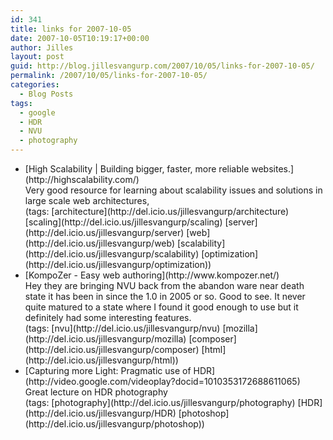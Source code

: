 ```yaml
---
id: 341
title: links for 2007-10-05
date: 2007-10-05T10:19:17+00:00
author: Jilles
layout: post
guid: http://blog.jillesvangurp.com/2007/10/05/links-for-2007-10-05/
permalink: /2007/10/05/links-for-2007-10-05/
categories:
  - Blog Posts
tags:
  - google
  - HDR
  - NVU
  - photography
---
```

<ul class="delicious">
	<li>
		<div class="delicious-link">[High Scalability | Building bigger, faster, more reliable websites.](http://highscalability.com/)</div>
		<div class="delicious-extended">Very good resource for learning about scalability issues and solutions in large scale web architectures,</div>
		<div class="delicious-tags">(tags: [architecture](http://del.icio.us/jillesvangurp/architecture) [scaling](http://del.icio.us/jillesvangurp/scaling) [server](http://del.icio.us/jillesvangurp/server) [web](http://del.icio.us/jillesvangurp/web) [scalability](http://del.icio.us/jillesvangurp/scalability) [optimization](http://del.icio.us/jillesvangurp/optimization))</div>
	</li>
	<li>
		<div class="delicious-link">[KompoZer - Easy web authoring](http://www.kompozer.net/)</div>
		<div class="delicious-extended">Hey they are bringing NVU back from the abandon ware near death state it has been in since the 1.0 in 2005 or so. Good to see. It never quite matured to a state where I found it good enough to use but it definitely had some interesting features.</div>
		<div class="delicious-tags">(tags: [nvu](http://del.icio.us/jillesvangurp/nvu) [mozilla](http://del.icio.us/jillesvangurp/mozilla) [composer](http://del.icio.us/jillesvangurp/composer) [html](http://del.icio.us/jillesvangurp/html))</div>
	</li>
	<li>
		<div class="delicious-link">[Capturing more Light: Pragmatic use of HDR](http://video.google.com/videoplay?docid=1010353172688611065)</div>
		<div class="delicious-extended">Great lecture on HDR photography</div>
		<div class="delicious-tags">(tags: [photography](http://del.icio.us/jillesvangurp/photography) [HDR](http://del.icio.us/jillesvangurp/HDR) [photoshop](http://del.icio.us/jillesvangurp/photoshop))</div>
	</li>
</ul>
